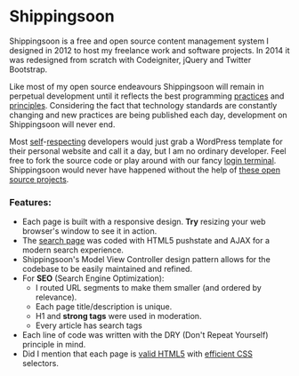 Shippingsoon
=======

<div>
	<p>
		Shippingsoon is a free and open source content management system I designed in 2012 to host my freelance work and software projects. In 2014 it was redesigned from scratch with Codeigniter, jQuery and Twitter Bootstrap.
	</p>
	<p>
		Like most of my open source endeavours Shippingsoon will remain in perpetual development until it reflects the best programming
		<a href="https://en.wikipedia.org/wiki/Best_coding_practices" target="_blank">practices</a> and
		<a href="https://en.wikipedia.org/wiki/Category:Programming_principles" target="_blank">principles</a>.
		Considering the fact that technology standards are constantly changing and new practices are being published each day, development on Shippingsoon will never end.
	</p>
	<p>
		Most <a href="http://www.merriam-webster.com/dictionary/busy" title="Busy" data-toggle="tooltip">self</a>-<a href="http://www.merriam-webster.com/dictionary/lazy" title="Lazy">respecting</a> developers would just grab a WordPress template for their personal website and call it a day, but I am no ordinary developer.
		Feel free to fork the source code or play around with our fancy <a href="https://www.shippingsoon.com/user/login"> login terminal</a>. Shippingsoon would never have happened without the help of <a href="https://www.shippingsoon.com/about/credits">these open source projects</a>.
	</p>
	<h3>Features:</h3>
	<ul>
		<li>
			Each page is built with a responsive design. <b>Try</b> resizing your web browser's window to see it in action.
		</li>
		<li>
			The <a href="portfolio/search/0/12/code">search page</a> was coded with HTML5 pushstate and AJAX for a modern search experience.
		</li>
		<li>
			Shippingsoon's Model View Controller design pattern allows for the codebase to be easily maintained and refined.
		</li>
		<li>
			For <strong>SEO</strong> (Search Engine Optimization): 
			<ul>
				<li>I routed URL segments to make them smaller (and ordered by relevance).</li>
				<li>Each page title/description is unique.</li>
				<li>H1 and <strong>strong tags</strong> were used in moderation.</li>
				<li>Every article has search tags</li>
			</ul>
		</li>
		<li>
			Each line of code was written with the DRY (Don't Repeat Yourself) principle in mind. 
		</li>
		<li>
			Did I mention that each page is <a href="http://html5.validator.nu/?doc=https%3A%2F%2Fwww.shippingsoon.com%2F" target="_blank">valid HTML5</a> with <a href="http://csswizardry.com/2011/09/writing-efficient-css-selectors/" target="_blank">efficient CSS</a> selectors.
		</li>
	</ul>
</div>